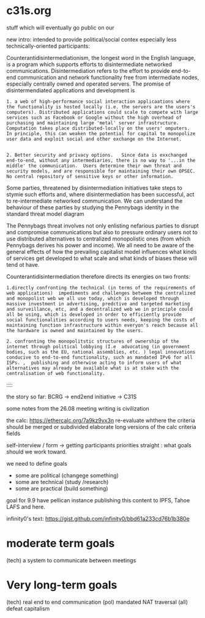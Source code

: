 # c31s.org
stuff which will eventually go public on our 

new intro: intended to provide political/social contex especially less technically-oriented participants:

Counterantidisintermediationism, the longest word in the English language, is a  program which supports efforts to disintermediate networked communications.  Disintermediation refers to the effort to provide end-to-end communication and network functionality free from intermediate nodes, especially centrally owned and operated servers.   The promise of disintermendiated applications and development is  

    1. a web of high-performance social interaction applicaations where the functionality is hosted locally (i.e. the servers are the users's computers). Distributed applications could scale to compete with large services such as Facebook or Google without the high overhead of purchasing and maintaining large 'metal' server infrastructure.  Computation takes place distributed-locally on the users' omputers.  In principle, this can weaken the potential for capital to monopolize user data and exploit social and other exchange on the Internet.   


    2. Better security and privacy options.   Since data is exxchanged end-to-end, without any intermediaries, there is no way to '...in the middle' the communication.  Users determine their own threat and security models, and are responsible for maintaining their own OPSEC. No central repository of sensitive keys or other information.


Some parties, threatened by disintermediation initiatives take steps to stymie such efforts and, where disintermediation has been successful, act to re-intermediate networked communication.  We can understand the behaviour of these parties by studying the Pennybags identity in the standard threat model diagram  

The Pennybags threat involves not only enlisting nefarious parties to disrupt and compromise communications but also to pressure ordinary users not to use distributed alternatives to centralized monopolistic ones (from which Pennybags derives his power and income).  We all need to be aware of the general effects of how the prevailing capitalist model influences what kinds of services get developed to what scale and what kinds of biases these will tend ot have.  

Counterantidisintermediation therefore directs its energies on two fronts:

    1.directly confronting the technical (in terms of the requirements of web applications)  impediments and challenges betweem the centralized and monopolist web we all use today, which is developed through massive investment in advertising, predctive and targeted marketing and surveillance, etc, and a decentralized web we in principle could all be using, which is developed in order to efficiently provide social functionalities according to users needs, keeping the costs of maintaining function infrastructure within everyon's reach because all the hardware is owned and maintained by the users.  

    2. confronting the monopolitstic structures of ownership of the internet through political lobbying (I.e  advocating (in government bodies, such as the EU, national assemblies, etc. ) legal innovations conducive to end-to-end functionality, such as mandated IPv6 for all ISPs. ,  publishing and otherwise acting to inform users of what alternatives may already be available what is at stake with the centralisation of web functionality.

::::

the story so far: BCRG -> end2end initiative -> C31S

some notes from the 26.08 meeting
writing is civilization

the calc: https://ethercalc.org/7a9kz9vx3n 
re-evaluate whthere the criteria should be merged or subdivided
elaborate long versions of the calc criteria fields

self-interview / form -> getting participants priorities straight : what goals should we work toward.

we need to define goals
  - some are political (changege something)
  - some are technical (study /research)
  - some are practical (build something)

goal for 9.9 have pellican instance publishing  this content to IPFS, Tahoe LAFS and here. 

infinity0's text: https://gist.github.com/infinity0/bbd61a233cd76b1b380e


# moderate term goals

(tech) a system to  communicate between meetings



# Very long-term goals
(tech) real end to end communication
(pol) mandated NAT traversal
(all) defeat capitalism
